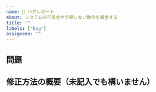```yaml
---
name: 🐛 バグレポート
about: システムの不具合や予期しない動作を報告する
title: ""
labels: ["bug"]
assignees: ""
---
```


## 問題

<!-- どこでどのような問題が起きているかを教えてください。問題の発生する画面の URL や、問題が発生しているときのスクリーンショットや録画を添付していただけると理解の助けになります。 -->

<!-- この問題が解決されないと、どのような人がどのように困るか、できれば利用者を主語にして記載してください。 -->

## 修正方法の概要（未記入でも構いません）
